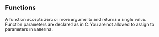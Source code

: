 ## Functions

A function accepts zero or more arguments and returns a single value. Function parameters are declared as in C. You are not allowed to assign to parameters in Ballerina.